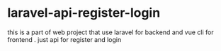 # laravel-api-register-login
this is a part of web project that use laravel for backend and vue cli for frontend . just api for register and login
